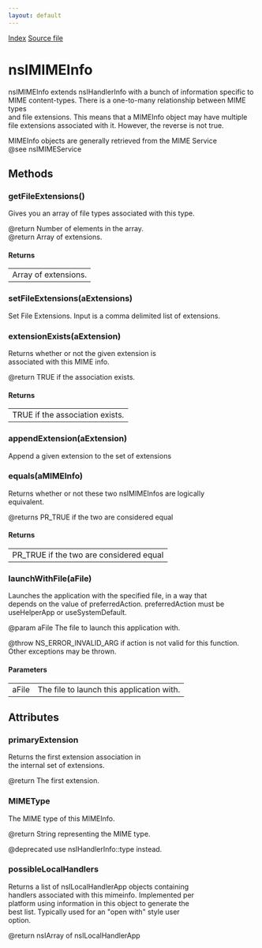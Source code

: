 ```yaml
---
layout: default
---
```

<div id='links'><a href="../index.html">Index</a>
<a href="http://dxr.mozilla.org/mozilla-central/source/netwerk/mime/nsIMIMEInfo.idl">Source file</a>
</div>

# nsIMIMEInfo #
  
nsIMIMEInfo extends nsIHandlerInfo with a bunch of information specific to  
MIME content-types. There is a one-to-many relationship between MIME types  
and file extensions. This means that a MIMEInfo object may have multiple  
file extensions associated with it.  However, the reverse is not true.  
  
MIMEInfo objects are generally retrieved from the MIME Service  
@see nsIMIMEService  
  

## Methods ##

### getFileExtensions() ###
  
Gives you an array of file types associated with this type.  
  
@return Number of elements in the array.  
@return Array of extensions.  
  

#### Returns ####

<table>

<tr>
<td>Array of extensions.  
</td>
</tr>

</table>

### setFileExtensions(aExtensions) ###
  
Set File Extensions. Input is a comma delimited list of extensions.  
  

### extensionExists(aExtension) ###
  
Returns whether or not the given extension is  
associated with this MIME info.  
  
@return TRUE if the association exists.   
  

#### Returns ####

<table>

<tr>
<td>TRUE if the association exists.   
</td>
</tr>

</table>

### appendExtension(aExtension) ###
  
Append a given extension to the set of extensions  
  

### equals(aMIMEInfo) ###
  
Returns whether or not these two nsIMIMEInfos are logically  
equivalent.  
  
@returns PR_TRUE if the two are considered equal  
  

#### Returns ####

<table>

<tr>
<td>PR_TRUE if the two are considered equal  
</td>
</tr>

</table>

### launchWithFile(aFile) ###
  
Launches the application with the specified file, in a way that  
depends on the value of preferredAction. preferredAction must be  
useHelperApp or useSystemDefault.  
  
@param aFile The file to launch this application with.  
  
@throw NS_ERROR_INVALID_ARG if action is not valid for this function.  
Other exceptions may be thrown.  
  

#### Parameters ####

<table>

<tr>
<td>aFile</td>
<td>The file to launch this application with.  
</td>
</tr>

</table>

## Attributes ##

### primaryExtension ###
  
Returns the first extension association in  
the internal set of extensions.  
  
@return The first extension.  
  

### MIMEType ###
  
The MIME type of this MIMEInfo.  
  
@return String representing the MIME type.  
  
@deprecated  use nsIHandlerInfo::type instead.  
  

### possibleLocalHandlers ###
   
Returns a list of nsILocalHandlerApp objects containing  
handlers associated with this mimeinfo. Implemented per   
platform using information in this object to generate the  
best list. Typically used for an "open with" style user   
option.  
  
@return nsIArray of nsILocalHandlerApp  
  
